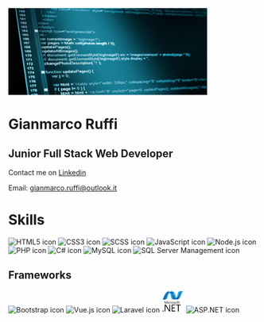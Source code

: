 <img src="https://github.com/GianmarcoRuffi/GianmarcoRuffi/raw/main/clean-coding-best-practices.jpg" alt="Clean coding best practices" width="400" height="175">

# Gianmarco Ruffi
## Junior Full Stack Web Developer

Contact me on [Linkedin](https://www.linkedin.com/in/gianmarco-ruffi-986b85144/)

Email: gianmarco.ruffi@outlook.it

# Skills

![HTML5 icon](https://img.icons8.com/color/48/000000/html-5.png)  ![CSS3 icon](https://img.icons8.com/color/48/000000/css3.png)  ![SCSS icon](https://img.icons8.com/color/48/000000/sass.png) ![JavaScript icon](https://img.icons8.com/color/48/000000/javascript.png) ![Node.js icon](https://img.icons8.com/color/48/000000/nodejs.png) ![PHP icon](https://img.icons8.com/officexs/48/000000/php-logo.png) ![C# icon](https://img.icons8.com/color/48/000000/c-sharp-logo.png) ![MySQL icon](https://img.icons8.com/fluency/48/000000/mysql-logo.png) ![SQL Server Management icon](https://img.icons8.com/color/48/000000/microsoft-sql-server.png) 

## Frameworks

![Bootstrap icon](https://img.icons8.com/color/48/000000/bootstrap.png) ![Vue.js icon](https://img.icons8.com/color/48/000000/vue-js.png) ![Laravel icon](https://img.icons8.com/fluency/48/000000/laravel.png) <img src="https://raw.githubusercontent.com/devicons/devicon/master/icons/dot-net/dot-net-original-wordmark.svg" width="45" /> ![ASP.NET icon](https://img.icons8.com/color/48/000000/asp.png)

